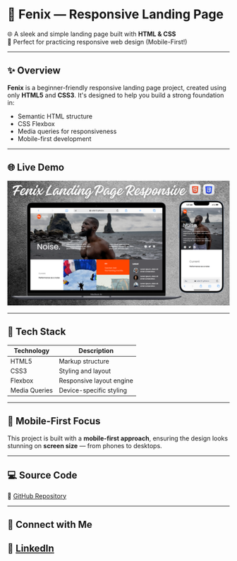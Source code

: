 # 🚀 Fenix — Responsive Landing Page

🌐 A sleek and simple landing page built with **HTML & CSS**  
🧪 Perfect for practicing responsive web design (Mobile-First!)

---

## ✨ Overview

**Fenix** is a beginner-friendly responsive landing page project, created using only **HTML5** and **CSS3**. It's designed to help you build a strong foundation in:
- Semantic HTML structure
- CSS Flexbox
- Media queries for responsiveness
- Mobile-first development

---

## 🌐 Live Demo

[![Website Preview](assets/images/fenix.png
)](https://nufail-01.github.io/Fenix/)

---

## 🧰 Tech Stack

| Technology | Description              |
|------------|--------------------------|
| HTML5      | Markup structure         |
| CSS3       | Styling and layout       |
| Flexbox    | Responsive layout engine |
| Media Queries | Device-specific styling |

---

## 📱 Mobile-First Focus

This project is built with a **mobile-first approach**, ensuring the design looks stunning on **screen size** — from phones to desktops.

---

## 💻 Source Code

🔗 [GitHub Repository](https://github.com/nufail-01/Fenix.git)

---

## 🤝 Connect with Me

🔗 [LinkedIn](https://www.linkedin.com/in/nufailshaikh/) 
---

